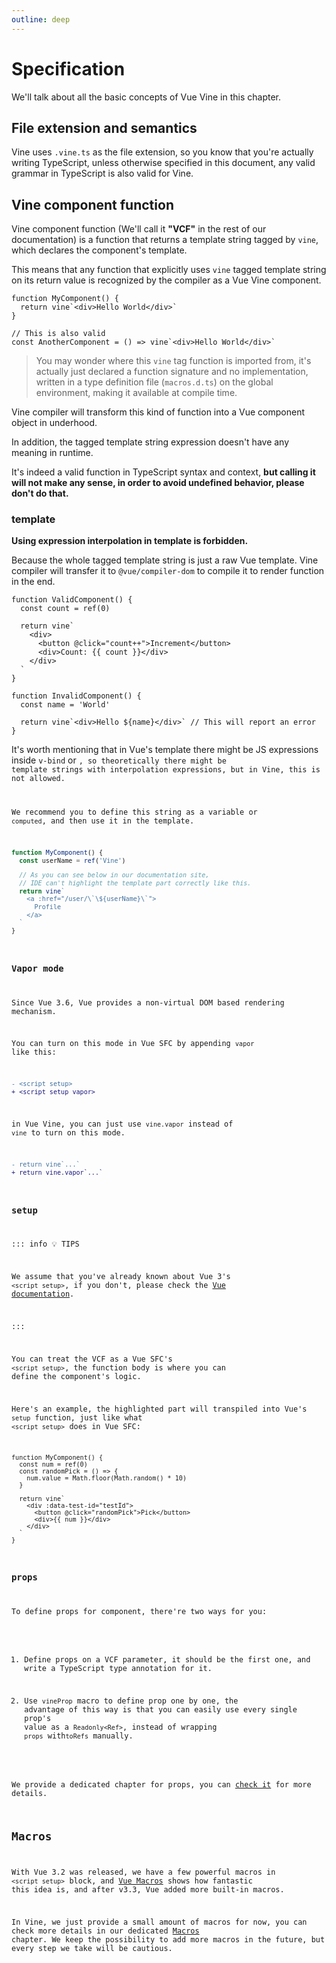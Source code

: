 ```yaml
---
outline: deep
---
```


# Specification

We'll talk about all the basic concepts of Vue Vine in this chapter.

## File extension and semantics

Vine uses `.vine.ts` as the file extension, so you know that you're actually writing TypeScript, unless otherwise specified in this document, any valid grammar in TypeScript is also valid for Vine.

## Vine component function

Vine component function (We'll call it **"VCF"** in the rest of our documentation) is a function that returns a template string tagged by `vine`, which declares the component's template.

This means that any function that explicitly uses `vine` tagged template string on its return value is recognized by the compiler as a Vue Vine component.

```vue-vine
function MyComponent() {
  return vine`<div>Hello World</div>`
}

// This is also valid
const AnotherComponent = () => vine`<div>Hello World</div>`
```

> You may wonder where this `vine` tag function is imported from, it's actually just declared a function signature and no implementation, written in a type definition file (`macros.d.ts`) on the global environment, making it available at compile time.

Vine compiler will transform this kind of function into a Vue component object in underhood.

In addition, the tagged template string expression doesn't have any meaning in runtime.

It's indeed a valid function in TypeScript syntax and context, <b class="text-rose-400">but calling it will not make any sense, in order to avoid undefined behavior, please don't do that.</b>

### template

**Using expression interpolation in template is forbidden.**

Because the whole tagged template string is just a raw Vue template. Vine compiler will transfer it to `@vue/compiler-dom` to compile it to render function in the end.

```vue-vine
function ValidComponent() {
  const count = ref(0)

  return vine`
    <div>
      <button @click="count++">Increment</button>
      <div>Count: {{ count }}</div>
    </div>
  `
}

function InvalidComponent() {
  const name = 'World'

  return vine`<div>Hello ${name}</div>` // This will report an error
}
```

It's worth mentioning that in Vue's template there might be JS expressions inside `v-bind` or <code v-text="'{{' + ' ... ' + '}}'" />, so theoretically there might be template strings with interpolation expressions, but in Vine, this is not allowed.

We recommend you to define this string as a variable or `computed`, and then use it in the template.

```ts
function MyComponent() {
  const userName = ref('Vine')

  // As you can see below in our documentation site,
  // IDE can't highlight the template part correctly like this.
  return vine`
    <a :href="/user/\`\${userName}\`">
      Profile
    </a>
  `
}
```

### Vapor mode <version-tip version="1.7.0" />

Since Vue 3.6, Vue provides a non-virtual DOM based rendering mechanism.

You can turn on this mode in Vue SFC by appending `vapor` like this:

```diff
- <script setup>
+ <script setup vapor>
```

in Vue Vine, you can just use `vine.vapor` instead of `vine` to turn on this mode.

```diff
- return vine`...`
+ return vine.vapor`...`
```

### setup

::: info 💡 TIPS

We assume that you've already known about Vue 3's `<script setup>`, if you don't, please check the [Vue documentation](https://vuejs.org/guide/composition-api-introduction.html#script-setup).

:::

You can treat the VCF as a Vue SFC's `<script setup>`, the function body is where you can define the component's logic.

Here's an example, the highlighted part will transpiled into Vue's `setup` function, just like what `<script setup>` does in Vue SFC:

```vue-vine {2-5}
function MyComponent() {
  const num = ref(0)
  const randomPick = () => {
    num.value = Math.floor(Math.random() * 10)
  }

  return vine`
    <div :data-test-id="testId">
      <button @click="randomPick">Pick</button>
      <div>{{ num }}</div>
    </div>
  `
}
```

### props

To define props for component, there're two ways for you:

1. Define props on a VCF parameter, it should be the first one, and write a TypeScript type annotation for it.

2. Use `vineProp` macro to define prop one by one, the advantage of this way is that you can easily use every single prop's value as a `Readonly<Ref>`, instead of wrapping `props` with`toRefs` manually.

We provide a dedicated chapter for props, you can [check it](./props.html) for more details.

## Macros

With Vue 3.2 was released, we have a few powerful macros in `<script setup>` block, and [Vue Macros](https://vue-macros.sxzz.moe/) shows how fantastic this idea is, and after v3.3, Vue added more built-in macros.

In Vine, we just provide a small amount of macros for now, you can check more details in our dedicated [Macros](./macros.html) chapter. We keep the possibility to add more macros in the future, but every step we take will be cautious.
